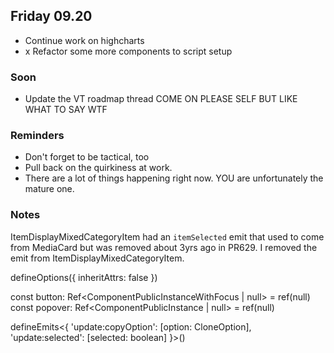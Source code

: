 ## Friday 09.20

- Continue work on highcharts
- x Refactor some more components to script setup

### Soon

- Update the VT roadmap thread COME ON PLEASE SELF BUT LIKE WHAT TO SAY WTF

### Reminders

- Don't forget to be tactical, too
- Pull back on the quirkiness at work.
- There are a lot of things happening right now. YOU are unfortunately the mature one.

### Notes
ItemDisplayMixedCategoryItem had an `itemSelected` emit that used to come from MediaCard but was removed about 3yrs ago in PR629. I removed the emit from ItemDisplayMixedCategoryItem.

defineOptions({
  inheritAttrs: false
})

const button: Ref<ComponentPublicInstanceWithFocus | null> = ref(null)
const popover: Ref<ComponentPublicInstance<typeof AssignmentInfoPopover> | null> = ref(null)

defineEmits<{
  'update:copyOption': [option: CloneOption],
  'update:selected': [selected: boolean]
}>()
